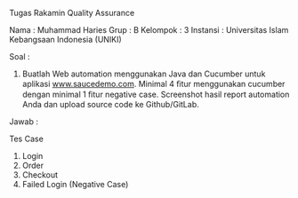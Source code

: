 Tugas Rakamin Quality Assurance

Nama : Muhammad Haries
Grup : B
Kelompok : 3
Instansi : Universitas Islam Kebangsaan Indonesia (UNIKI)


Soal :
1.	Buatlah Web automation menggunakan Java dan Cucumber untuk aplikasi www.saucedemo.com. Minimal 4 ﬁtur menggunakan cucumber dengan minimal 1 ﬁtur negative case. Screenshot hasil report automation Anda dan upload source code ke Github/GitLab.

Jawab : 

Tes Case 
1. Login
2. Order
3. Checkout
4. Failed Login (Negative Case)


